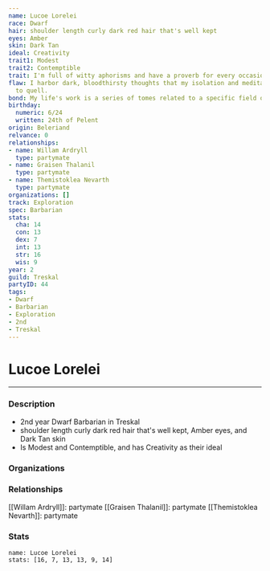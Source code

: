 ```yaml
---
name: Lucoe Lorelei
race: Dwarf
hair: shoulder length curly dark red hair that's well kept
eyes: Amber
skin: Dark Tan
ideal: Creativity
trait1: Modest
trait2: Contemptible
trait: I'm full of witty aphorisms and have a proverb for every occasion.
flaw: I harbor dark, bloodthirsty thoughts that my isolation and meditation failed
  to quell.
bond: My life's work is a series of tomes related to a specific field of lore.
birthday:
  numeric: 6/24
  written: 24th of Pelent
origin: Beleriand
relvance: 0
relationships:
- name: Willam Ardryll
  type: partymate
- name: Graisen Thalanil
  type: partymate
- name: Themistoklea Nevarth
  type: partymate
organizations: []
track: Exploration
spec: Barbarian
stats:
  cha: 14
  con: 13
  dex: 7
  int: 13
  str: 16
  wis: 9
year: 2
guild: Treskal
partyID: 44
tags:
- Dwarf
- Barbarian
- Exploration
- 2nd
- Treskal
---
```

# Lucoe Lorelei
---
### Description
- 2nd year Dwarf Barbarian in Treskal
- shoulder length curly dark red hair that's well kept, Amber eyes, and Dark Tan skin
- Is Modest and Contemptible, and has Creativity as their ideal

### Organizations
### Relationships
[[Willam Ardryll]]: partymate
[[Graisen Thalanil]]: partymate
[[Themistoklea Nevarth]]: partymate
### Stats
```statblock
name: Lucoe Lorelei
stats: [16, 7, 13, 13, 9, 14]
```